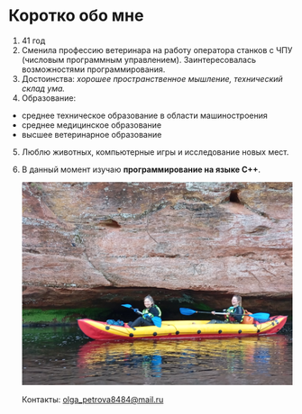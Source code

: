 # Коротко обо мне

1. 41 год
2. Сменила профессию ветеринара на работу оператора станков с ЧПУ (числовым программным управлением). Заинтересовалась возможностями программирования.
3. Достоинства: _хорошее пространственное мышление, технический склад ума._
4. Образование:
  * среднее техническое образование в области машиностроения 
  * среднее медицинское образование
  * высшее ветеринарное образование
5. Люблю животных, компьютерные игры и исследование новых мест.
6. В данный момент изучаю __программирование на языке C++__.
   
   ![фото](IMG_20250820_135231_1.jpg)

   Контакты: 
   [olga_petrova8484@mail.ru](mailto:olga_petrova8484@mail.ru)